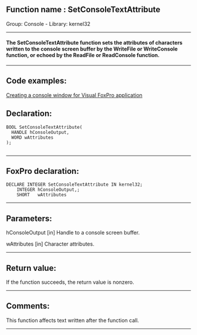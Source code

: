 
## Function name : SetConsoleTextAttribute
Group: Console - Library: kernel32    
***  


#### The SetConsoleTextAttribute function sets the attributes of characters written to the console screen buffer by the WriteFile or WriteConsole function, or echoed by the ReadFile or ReadConsole function. 
***  


## Code examples:
[Creating a console window for Visual FoxPro application](../../samples/sample_474.md)  

## Declaration:
```foxpro  
BOOL SetConsoleTextAttribute(
  HANDLE hConsoleOutput,
  WORD wAttributes
);
  
```  
***  


## FoxPro declaration:
```foxpro  
DECLARE INTEGER SetConsoleTextAttribute IN kernel32;
	INTEGER hConsoleOutput,;
	SHORT   wAttributes  
```  
***  


## Parameters:
hConsoleOutput 
[in] Handle to a console screen buffer.

wAttributes 
[in] Character attributes.   
***  


## Return value:
If the function succeeds, the return value is nonzero.  
***  


## Comments:
This function affects text written after the function call.  
  
***  

